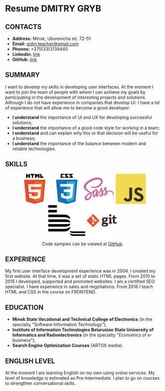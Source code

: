# Resume DMITRY GRYB
## CONTACTS
* **Address:** Minsk, Uborevicha str. 72-51
* **Email:** gidm.teacher@gmail.com
* **Phones:** +375(33)3139440
* **Linkedin:** [link](https://www.linkedin.com/in/%D0%B4%D0%BC%D0%B8%D1%82%D1%80%D0%B8%D0%B9-%D0%B3%D1%80%D0%B8%D0%B1-6b2b4714b/)
* **GitHub:** [link](https://github.com/alwAlone)

## SUMMARY
I want to develop my skills in developing user interfaces. At the moment I want to join the team of people with whom I can achieve my goals by participating in the development of interesting projects and solutions.
Although I do not have experience in companies that develop UI. I have a lot of experience that will allow me to become a good developer:
- **I understand** the importance of UI and UX for developing successful solutions;
- **I understand** the importance of a good code style for working in a team;
- **I understand** and can explain why this or that decision will be useful for a business;
- **I understand** the importance of the balance between modern and reliable technologies.

## SKILLS
<div align="center">
   <img src="./images/html5.svg" alt="HTML5" height="100"> <img src="./images/css3.svg" alt="CSS3" height="100"> <img src="./images/sass.svg" alt="SASS(SCSS)" height="100"> <img src="./images/javascript.svg" alt="JavaScript" height="100"> <img src="./images/bem.svg" alt="SASS(SCSS)" height="100"> <img src="./images/git.svg" alt="GIT" height="100">
</div>
<p align="center">
   Code samples can be viewed at <a href="https://github.com/alwAlone">GitHub</a>.
</p>

## EXPERIENCE
My first user interface development experience was in 2004. I created my first website. At that time, it was a set of static HTML pages. From 2010 to 2015 I developed, supported and promoted websites. I am a certified SEO specialist. I have experience in sales and negotiations. From 2016 I teach HTML and CSS in the course on FRONTEND.

## EDUCATION
* **Minsk State Vocational and Technical College of Electronics** (in the specialty "Software Information Technology");
* **Institute of Information Technologies Belarusian State University of Informatics and Radioelectronics** (in the specialty "Economics of e-business");
* **Search Engine Optimization Courses** (ARTOX media).

## ENGLISH LEVEL
At the moment I am learning English on my own using online services. My level of knowledge is estimated as Pre-Intermediate. I plan to go on courses to strengthen conversational skills.
